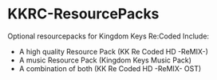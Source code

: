 # KKRC-ResourcePacks
Optional resourcepacks for Kingdom Keys Re:Coded
Include:
- A high quality Resource Pack (KK Re Coded HD -ReMIX-)
- A music Resource Pack (Kingdom Keys Music Pack)
- A combination of both (KK Re Coded HD -ReMIX- OST)
